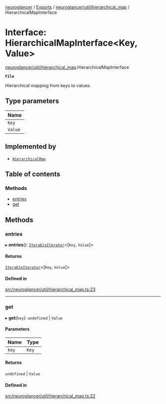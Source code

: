 [neuroglancer](../README.md) / [Exports](../modules.md) / [neuroglancer/util/hierarchical\_map](../modules/neuroglancer_util_hierarchical_map.md) / HierarchicalMapInterface

# Interface: HierarchicalMapInterface<Key, Value\>

[neuroglancer/util/hierarchical_map](../modules/neuroglancer_util_hierarchical_map.md).HierarchicalMapInterface

**`File`**

Hierarchical mapping from keys to values.

## Type parameters

| Name |
| :------ |
| `Key` |
| `Value` |

## Implemented by

- [`HierarchicalMap`](../classes/neuroglancer_util_hierarchical_map.HierarchicalMap.md)

## Table of contents

### Methods

- [entries](neuroglancer_util_hierarchical_map.HierarchicalMapInterface.md#entries)
- [get](neuroglancer_util_hierarchical_map.HierarchicalMapInterface.md#get)

## Methods

### entries

▸ **entries**(): [`IterableIterator`](main_module._internal_.IterableIterator.md)<[`Key`, `Value`]\>

#### Returns

[`IterableIterator`](main_module._internal_.IterableIterator.md)<[`Key`, `Value`]\>

#### Defined in

[src/neuroglancer/util/hierarchical_map.ts:23](https://github.com/ActiveBrainAtlas2/neuroglancer/blob/91617476/src/neuroglancer/util/hierarchical_map.ts#L23)

___

### get

▸ **get**(`key`): `undefined` \| `Value`

#### Parameters

| Name | Type |
| :------ | :------ |
| `key` | `Key` |

#### Returns

`undefined` \| `Value`

#### Defined in

[src/neuroglancer/util/hierarchical_map.ts:22](https://github.com/ActiveBrainAtlas2/neuroglancer/blob/91617476/src/neuroglancer/util/hierarchical_map.ts#L22)

